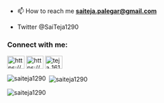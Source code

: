 
- 📫 How to reach me **saiteja.palegar@gmail.com**

- Twitter @SaiTeja1290
<h3 align="left">Connect with me:</h3>
<p align="left">
<a href="https://linkedin.com/in/https://www.linkedin.com/in/sai-teja-palegarthuli-521a63292/" target="blank"><img align="center" src="https://raw.githubusercontent.com/rahuldkjain/github-profile-readme-generator/master/src/images/icons/Social/linked-in-alt.svg" alt="https://www.linkedin.com/in/sai-teja-palegarthuli-521a63292/" height="30" width="40" /></a>
<a href="https://www.codechef.com/users/teja1290" target="blank"><img align="center" src="https://cdn.jsdelivr.net/npm/simple-icons@3.1.0/icons/codechef.svg" alt="https://www.codechef.com/users/teja1290" height="30" width="40" /></a>
<a href="https://www.leetcode.com/teja_1612" target="blank"><img align="center" src="https://raw.githubusercontent.com/rahuldkjain/github-profile-readme-generator/master/src/images/icons/Social/leet-code.svg" alt="teja_1612" height="30" width="40" /></a>
</p>



<p><img align="left" src="https://github-readme-stats.vercel.app/api/top-langs?username=saiteja1290&show_icons=true&locale=en&layout=compact" alt="saiteja1290" /></p>

<p>&nbsp;<img align="center" src="https://github-readme-stats.vercel.app/api?username=saiteja1290&show_icons=true&locale=en" alt="saiteja1290" /></p>

<p><img align="center" src="https://github-readme-streak-stats.herokuapp.com/?user=saiteja1290&" alt="saiteja1290" /></p>
